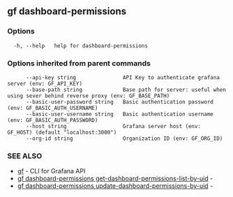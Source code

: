 ## gf dashboard-permissions



### Options

```
  -h, --help   help for dashboard-permissions
```

### Options inherited from parent commands

```
      --api-key string               API Key to authenticate grafana server (env: GF_API_KEY)
      --base-path string             Base path for server: useful when using sever behind reverse proxy (env: GF_BASE_PATH)
      --basic-user-password string   Basic authentication password (env: GF_BASIC_AUTH_USERNAME)
      --basic-user-username string   Basic authentication username (env: GF_BASIC_AUTH_PASSWORD)
      --host string                  Grafana server host (env: GF_HOST) (default "localhost:3000")
      --org-id string                Organization ID (env: GF_ORG_ID)
```

### SEE ALSO

* [gf](gf.md)	 - CLI for Grafana API
* [gf dashboard-permissions get-dashboard-permissions-list-by-uid](gf_dashboard-permissions_get-dashboard-permissions-list-by-uid.md)	 - 
* [gf dashboard-permissions update-dashboard-permissions-by-uid](gf_dashboard-permissions_update-dashboard-permissions-by-uid.md)	 - 

